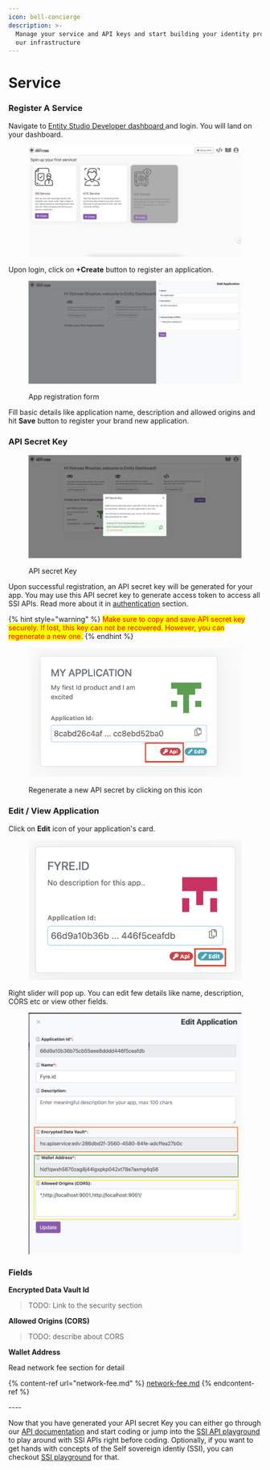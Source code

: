 ```yaml
---
icon: bell-concierge
description: >-
  Manage your service and API keys and start building your identity product on
  our infrastructure
---
```


# Service

### Register A Service&#x20;

Navigate to [Entity Studio Developer dashboard ](https://entity.hypersign.id)and login. You will land on your dashboard.&#x20;

<figure><img src="../../.gitbook/assets/image (2).png" alt=""><figcaption></figcaption></figure>

Upon login, click on **+Create** button to register an application.&#x20;

<figure><img src="../../.gitbook/assets/image (1) (2) (1).png" alt=""><figcaption><p>App registration form</p></figcaption></figure>

Fill basic details like application name, description and allowed origins and hit **Save** button to register your brand new application.



### API Secret Key

<figure><img src="../../.gitbook/assets/image (16) (1) (1).png" alt=""><figcaption><p>API secret Key</p></figcaption></figure>

Upon successful registration, an API secret key will be generated for your app. You may use this API secret key to generate access token to access all SSI APIs. Read more about it in [authentication](../../hypersign-ssi/api-doc/authentication.md) section.&#x20;

{% hint style="warning" %}
<mark style="color:red;">Make sure to copy and save API secret key securely. If lost, this key can not be recovered. However, you can regenerate a new one.</mark>
{% endhint %}

<figure><img src="../../.gitbook/assets/Screenshot 2023-02-16 at 1.01.50 AM.png" alt=""><figcaption><p>Regenerate a new API secret by clicking on this icon</p></figcaption></figure>



### Edit / View Application

Click on **Edit** icon of your application's card.&#x20;

<figure><img src="../../.gitbook/assets/Screenshot 2023-02-16 at 4.01.33 PM.png" alt=""><figcaption></figcaption></figure>

Right slider will pop up. You can edit few details like name, description, CORS etc or view other fields.&#x20;

<figure><img src="../../.gitbook/assets/Screenshot 2023-02-16 at 4.16.41 PM.png" alt=""><figcaption></figcaption></figure>

### Fields

**Encrypted Data Vault Id**

> TODO: Link to the security section

**Allowed Origins (CORS)**

> TODO: describe about CORS

**Wallet Address**

Read network fee section for detail

{% content-ref url="network-fee.md" %}
[network-fee.md](network-fee.md)
{% endcontent-ref %}



\----

Now that you have generated your API secret Key you can either go through our [API documentation](../../hypersign-ssi/api-doc/) and start coding or jump into the [SSI API playground](../../hypersign-ssi/api-playground.md) to play around with SSI APIs right before coding. Optionally, if you want  to get hands with concepts of the Self sovereign identiy (SSI), you can checkout [SSI playground](../../hypersign-ssi/ssi-playground.md) for that.&#x20;

###
